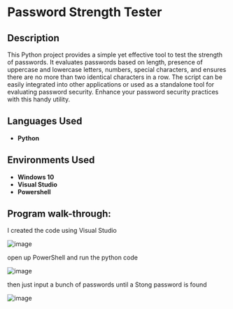 <h1>Password Strength Tester</h1>


<h2>Description</h2>
This Python project provides a simple yet effective tool to test the strength of passwords. It evaluates passwords based on length, presence of uppercase and lowercase letters, numbers, special characters, and ensures there are no more than two identical characters in a row. The script can be easily integrated into other applications or used as a standalone tool for evaluating password security. Enhance your password security practices with this handy utility.
<br />


<h2>Languages Used</h2>

- <b>Python</b> 

<h2>Environments Used </h2>

- <b>Windows 10</b> 
- <b>Visual Studio </b>
- <b>Powershell </b> 



<h2>Program walk-through:</h2>
I created the code using Visual Studio 

![image](https://github.com/JoseN2/Password-Strength/assets/87278438/4cbc0ff1-994b-49de-9259-f2e6ed0be97a)

open up PowerShell and run the python code

![image](https://github.com/JoseN2/Password-Strength/assets/87278438/dc732d38-a56d-4572-bcb5-a2c4f576acc0)

then just input a bunch of passwords until a Stong password is found 


![image](https://github.com/JoseN2/Password-Strength/assets/87278438/e5477bd0-a8a6-4808-8203-b5f7918e514d)


 <!-- this is hidden 
<p align="center">
Launch the utility: <br/>
<img src="https://i.imgur.com/62TgaWL.png" height="80%" width="80%" alt="Disk Sanitization Steps"/>
<br />
<br />
Select the disk:  <br/>
<img src="https://i.imgur.com/tcTyMUE.png" height="80%" width="80%" alt="Disk Sanitization Steps"/>
<br />
<br />
Enter the number of passes: <br/>
<img src="https://i.imgur.com/nCIbXbg.png" height="80%" width="80%" alt="Disk Sanitization Steps"/>
<br />
<br />
Confirm your selection:  <br/>
<img src="https://i.imgur.com/cdFHBiU.png" height="80%" width="80%" alt="Disk Sanitization Steps"/>
<br />
<br />
Wait for process to complete (may take some time):  <br/>
<img src="https://i.imgur.com/JL945Ga.png" height="80%" width="80%" alt="Disk Sanitization Steps"/>
<br />
<br />
Sanitization complete:  <br/>
<img src="https://i.imgur.com/K71yaM2.png" height="80%" width="80%" alt="Disk Sanitization Steps"/>
<br />
<br />
Observe the wiped disk:  <br/>
<img src="https://i.imgur.com/AeZkvFQ.png" height="80%" width="80%" alt="Disk Sanitization Steps"/>
</p>

<!--
 ```diff
- text in red
+ text in green
! text in orange
# text in gray
@@ text in purple (and bold)@@
```
--!>
